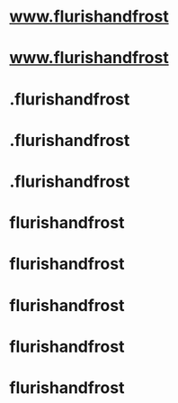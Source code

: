 # www.flurishandfrost
# www.flurishandfrost
# .flurishandfrost
# .flurishandfrost
# .flurishandfrost
# flurishandfrost
# flurishandfrost
# flurishandfrost
# flurishandfrost
# flurishandfrost

